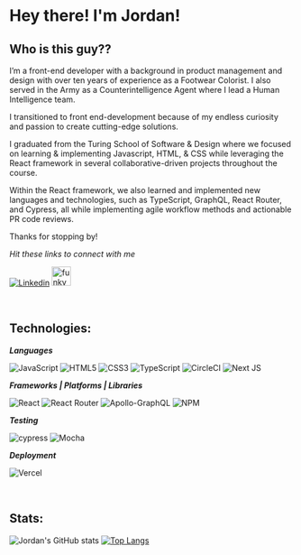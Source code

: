 # Hey there! I'm Jordan!

## <b>Who is this guy??</b>

I’m a front-end developer with a background in product management and design with over ten years of experience as a Footwear Colorist. I also served in the Army as a Counterintelligence Agent where I lead a Human Intelligence team. 

I transitioned  to front end-development because of my endless curiosity and passion to create cutting-edge solutions.

I graduated from the Turing School of Software & Design where we focused on learning & implementing Javascript, HTML, & CSS while leveraging the React framework in several collaborative-driven projects throughout the course.

Within the React framework, we also learned and implemented new languages and technologies, such as TypeScript, GraphQL, React Router, and Cypress, all while implementing agile workflow methods and actionable PR code reviews.

Thanks for stopping by!

*Hit these links to connect with me*

[![Linkedin](https://img.shields.io/badge/linkedin-%230077B5.svg?style=for-the-badge&logo=linkedin&logoColor=white)](https://www.linkedin.com/in/jordan-farelli/)
    <a href='https://portfolio-jfarelli.vercel.app/' target="_blank"><img alt="funky" src="https://user-images.githubusercontent.com/97558758/206769742-1fb11c09-fe7e-4513-8b9d-8878a9df3261.png" width="34px"></img></a>

<br>

## <b>Technologies:</b>

***Languages***

![JavaScript](https://img.shields.io/badge/javascript-%23323330.svg?style=for-the-badge&logo=javascript&logoColor=%23F7DF1E)
![HTML5](https://img.shields.io/badge/html5-%23E34F26.svg?style=for-the-badge&logo=html5&logoColor=white)
![CSS3](https://img.shields.io/badge/css3-%231572B6.svg?style=for-the-badge&logo=css3&logoColor=white)
![TypeScript](https://img.shields.io/badge/typescript-%23007ACC.svg?style=for-the-badge&logo=typescript&logoColor=white)
![CircleCI](https://img.shields.io/badge/circle%20ci-%23161616.svg?style=for-the-badge&logo=circleci&logoColor=white)
![Next JS](https://img.shields.io/badge/Next-black?style=for-the-badge&logo=next.js&logoColor=white)


***Frameworks | Platforms | Libraries***

![React](https://img.shields.io/badge/react-%2320232a.svg?style=for-the-badge&logo=react&logoColor=%2361DAFB)
![React Router](https://img.shields.io/badge/React_Router-CA4245?style=for-the-badge&logo=react-router&logoColor=white)
![Apollo-GraphQL](https://img.shields.io/badge/-ApolloGraphQL-311C87?style=for-the-badge&logo=apollo-graphql)
![NPM](https://img.shields.io/badge/NPM-%23000000.svg?style=for-the-badge&logo=npm&logoColor=white)

***Testing***

![cypress](https://img.shields.io/badge/-cypress-%23E5E5E5?style=for-the-badge&logo=cypress&logoColor=058a5e)
![Mocha](https://img.shields.io/badge/-mocha-%238D6748?style=for-the-badge&logo=mocha&logoColor=white)

***Deployment***

![Vercel](https://img.shields.io/badge/vercel-%23000000.svg?style=for-the-badge&logo=vercel&logoColor=white)

<br>

## <b>Stats:</b>
![Jordan's GitHub stats](https://github-readme-stats.vercel.app/api?username=jfarelli&show_icons=true&theme=transparent)
[![Top Langs](https://github-readme-stats.vercel.app/api/top-langs/?username=jfarelli&layout=compact&theme=transparent)](https://github.com/jfarelli/github-readme-stats)
<br>
